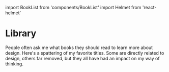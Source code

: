 import BookList from 'components/BookList'
import Helmet from 'react-helmet'

<Helmet title="Library" />

# Library

People often ask me what books they should read to learn more about design.
Here's a spattering of my favorite titles. Some are directly related to design,
others far removed, but they all have had an impact on my way of thinking.

<BookList />
